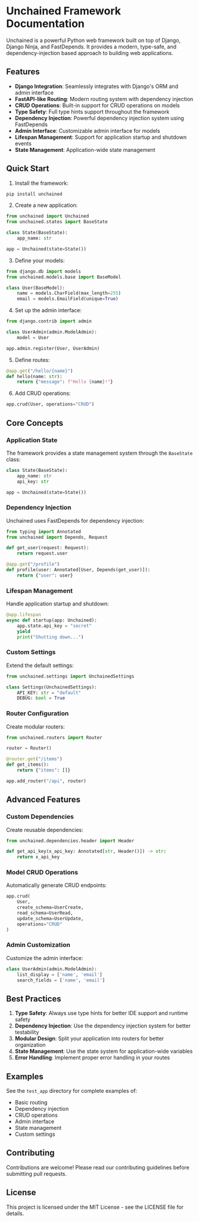 # Unchained Framework Documentation

Unchained is a powerful Python web framework built on top of Django, Django Ninja, and FastDepends. It provides a modern, type-safe, and dependency-injection based approach to building web applications.

## Features

- **Django Integration**: Seamlessly integrates with Django's ORM and admin interface
- **FastAPI-like Routing**: Modern routing system with dependency injection
- **CRUD Operations**: Built-in support for CRUD operations on models
- **Type Safety**: Full type hints support throughout the framework
- **Dependency Injection**: Powerful dependency injection system using FastDepends
- **Admin Interface**: Customizable admin interface for models
- **Lifespan Management**: Support for application startup and shutdown events
- **State Management**: Application-wide state management

## Quick Start

1. Install the framework:
```bash
pip install unchained
```

2. Create a new application:
```python
from unchained import Unchained
from unchained.states import BaseState

class State(BaseState):
    app_name: str

app = Unchained(state=State())
```

3. Define your models:
```python
from django.db import models
from unchained.models.base import BaseModel

class User(BaseModel):
    name = models.CharField(max_length=255)
    email = models.EmailField(unique=True)
```

4. Set up the admin interface:
```python
from django.contrib import admin

class UserAdmin(admin.ModelAdmin):
    model = User

app.admin.register(User, UserAdmin)
```

5. Define routes:
```python
@app.get("/hello/{name}")
def hello(name: str):
    return {"message": f"Hello {name}!"}
```

6. Add CRUD operations:
```python
app.crud(User, operations="CRUD")
```

## Core Concepts

### Application State

The framework provides a state management system through the `BaseState` class:

```python
class State(BaseState):
    app_name: str
    api_key: str

app = Unchained(state=State())
```

### Dependency Injection

Unchained uses FastDepends for dependency injection:

```python
from typing import Annotated
from unchained import Depends, Request

def get_user(request: Request):
    return request.user

@app.get("/profile")
def profile(user: Annotated[User, Depends(get_user)]):
    return {"user": user}
```

### Lifespan Management

Handle application startup and shutdown:

```python
@app.lifespan
async def startup(app: Unchained):
    app.state.api_key = "secret"
    yield
    print("Shutting down...")
```

### Custom Settings

Extend the default settings:

```python
from unchained.settings import UnchainedSettings

class Settings(UnchainedSettings):
    API_KEY: str = "default"
    DEBUG: bool = True
```

### Router Configuration

Create modular routers:

```python
from unchained.routers import Router

router = Router()

@router.get("/items")
def get_items():
    return {"items": []}

app.add_router("/api", router)
```

## Advanced Features

### Custom Dependencies

Create reusable dependencies:

```python
from unchained.dependencies.header import Header

def get_api_key(x_api_key: Annotated[str, Header()]) -> str:
    return x_api_key
```

### Model CRUD Operations

Automatically generate CRUD endpoints:

```python
app.crud(
    User,
    create_schema=UserCreate,
    read_schema=UserRead,
    update_schema=UserUpdate,
    operations="CRUD"
)
```

### Admin Customization

Customize the admin interface:

```python
class UserAdmin(admin.ModelAdmin):
    list_display = ['name', 'email']
    search_fields = ['name', 'email']
```

## Best Practices

1. **Type Safety**: Always use type hints for better IDE support and runtime safety
2. **Dependency Injection**: Use the dependency injection system for better testability
3. **Modular Design**: Split your application into routers for better organization
4. **State Management**: Use the state system for application-wide variables
5. **Error Handling**: Implement proper error handling in your routes

## Examples

See the `test_app` directory for complete examples of:
- Basic routing
- Dependency injection
- CRUD operations
- Admin interface
- State management
- Custom settings

## Contributing

Contributions are welcome! Please read our contributing guidelines before submitting pull requests.

## License

This project is licensed under the MIT License - see the LICENSE file for details. 